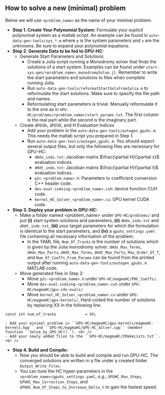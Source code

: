 ## How to solve a new (minimal) problem

Below we will use ``<problem_name>`` as the name of your minimal problem. <br />

- **Step 1. Create Your Polynomial System:** Formulate your _explicit_ polynomial system as a matlab script. An example can be found in ``auto-data-gen-tools/sys_*.m`` where ``p`` is the system parameters and ``x`` are the unknowns. Be sure to expand your polynomial equations. 
- **Step 2. Generate Data to be fed to GPU-HC:**
    - Generate Start Parameters and Solutions
	    - Create a Julia script running a Monodromy solver that finds the solutions of a start system. Examples can be found under ``start-sys-gen/<problem_name>_monodromySolve.jl``. Remember to write the start parameters and solutions to files when complete running Julia. <br />
	    - Run ``auto-data-gen-tools/reformatStartSolsFromJulia.m`` to reformulate the start solutions. Make sure to specify the file path and names. <br />
        - Reformulating start parameters is trivial. Manually reformulate it to the one as in ``GPU-HC/problems/<problem_name>/start_params.txt``. The first column is the real part while the second is the imaginary part. <br />
    - Create dH/dx, dH/dt, and H Evaluation Indices
        - Add your problem in the ``auto-data-gen-tools/autogen_gpuhc.m``. This needs the matlab script you prepared in Step 1. <br />
	    - Run ``auto-data-gen-tools/autogen_gpuhc.m``. You should expect several output files, but only the following files are necessary for GPU-HC: <br />
		    - ``dHdx_indx.txt``: Jacobian matrix $\frac{\partial H}{\partial x}$ evaluation indices. <br />
		    - ``dHdt_indx.txt``: Jacobian matrix $\frac{\partial H}{\partial t}$ evaluation indices. <br />
		    - ``p2c-<problem_name>.h``: Parameters to coefficient conversion C++ header code. <br />
			- ``dev-eval-indxing-<problem_name>.cuh``: device function CUH code. <br />
			- ``kernel_HC_Solver_<problem_name>.cu``: GPU kernel CUDA code. <br /> 
- **Step 3. Deploy your problem in GPU-HC:** 
	- Make a folder named <problem_name> under ``GPU-HC/problems/`` and put __(i)__ start system solutions and parameters, __(ii)__ ``dHdx_indx.txt`` and ``dHdt_indx.txt``, __(iii)__ your target parameters for which the formulation is identical to the start parameters, and __(iv)__ a ``gpuhc_settings.yaml`` file containing all necessary information of the problem.  <br />
		- In the YAML file, ``Num_Of_Tracks`` is the number of solutions which is given by the Julia monodromy solver. ``dHdx_Max_Terms``, ``dHdx_Max_Parts``, ``dHdt_Max_Terms``, ``dHdt_Max_Parts``, ``Max_Order_Of_T``, and ``Num_Of_Coeffs_From_Params`` can be found from the printed output after running ``auto-data-gen-tools/autogen_gpuhc.m`` MATLAB code. <br />
	- Move generated files in Step 2: <br />
		- Move ``p2c-<problem_name>.h`` under ``GPU-HC/magmaHC/PHC_Coeffs/``. <br />
		- Move ``dev-eval-indxing-<problem_name>.cuh`` under ``GPU-HC/magmaHC/gpu-idx-evals/``. <br />
		- Move ``kernel_HC_Solver_<problem_name>.cu`` under ``GPU-HC/magmaHC/gpu-kernels/``. Hard-coded the number of solutions by replacing XX in the following line. <br />
```bash
const int num_of_tracks             = XX;
```

	- Add your minimal problem in ``GPU-HC/magmaHC/gpu-kernels/magmaHC-kernels.hpp`` and ``GPU-HC/magmaHC/GPU_HC_Solver.cpp`` (member function ``Solve_by_GPU_HC()``). <br />
	- Add your newly added files to the ``GPU-HC/magmaHC/CMakeLists.txt``. <br />
- **Step 4. Build and Compile:**
	- Now you should be able to build and compile and run GPU-HC. The converged solutions are written in a file under a created folder ``Output_Write_Files``. <br />
	- You can tune the HC hyper-parameters in the ``<problem_name>/gpuhc_settings.yaml``, _e.g._, ``GPUHC_Max_Steps``, ``GPUHC_Max_Correction_Steps``, and ``GPUHC_Num_Of_Steps_to_Increase_Delta_t`` to gain the fastest speed. <br />

<br />